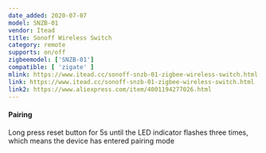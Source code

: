 ```yaml
---
date_added: 2020-07-07
model: SNZB-01
vendor: Itead
title: Sonoff Wireless Switch
category: remote
supports: on/off
zigbeemodel: ['SNZB-01']
compatible: [ 'zigate' ]
mlink: https://www.itead.cc/sonoff-snzb-01-zigbee-wireless-switch.html
link: https://www.itead.cc/sonoff-snzb-01-zigbee-wireless-switch.html
link2: https://www.aliexpress.com/item/4001194277026.html
---
```


#### Pairing
Long press reset button for 5s until the LED indicator flashes three times, which means the device has entered pairing mode
